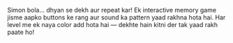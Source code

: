 Simon bola... dhyan se dekh aur repeat kar!
Ek interactive memory game jisme aapko buttons ke rang aur sound ka pattern yaad rakhna hota hai. Har level me ek naya color add hota hai — dekhte hain kitni der tak yaad rakh paate ho!
